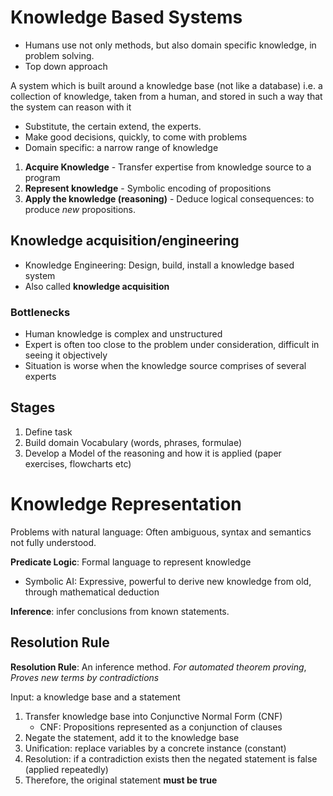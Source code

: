 # Knowledge Based Systems
- Humans use not only methods, but also domain specific knowledge, in problem solving.
- Top down approach

A system which is built around a knowledge base (not like a database) i.e. a collection of knowledge, taken from a human, and stored in such a way that the system can reason with it
- Substitute, the certain extend, the experts.
- Make good decisions, quickly, to come with problems
- Domain specific: a narrow range of knowledge

1. **Acquire Knowledge** - Transfer expertise from knowledge source to a program
2. **Represent knowledge** - Symbolic encoding of propositions
3. **Apply the knowledge (reasoning)** - Deduce logical consequences: to produce *new* propositions.

## Knowledge acquisition/engineering
- Knowledge Engineering: Design, build, install a knowledge based system
- Also called **knowledge acquisition**

### Bottlenecks
- Human knowledge is complex and unstructured
- Expert is often too close to the problem under consideration, difficult in seeing it objectively
- Situation is worse when the knowledge source comprises of several experts

## Stages
1. Define task
2. Build domain Vocabulary (words, phrases, formulae)
3. Develop a Model of the reasoning and how it is applied (paper exercises, flowcharts etc)

# Knowledge Representation
Problems with natural language: Often ambiguous, syntax and semantics not fully understood.

**Predicate Logic**: Formal language to represent knowledge
- Symbolic AI: Expressive, powerful to derive new knowledge from old, through mathematical deduction

**Inference**: infer conclusions from known statements.

## Resolution Rule
**Resolution Rule**: An inference method. *For automated theorem proving*, *Proves new terms by contradictions*

Input: a knowledge base and a statement
1. Transfer knowledge base into Conjunctive Normal Form (CNF)
	- CNF: Propositions represented as a conjunction of clauses 
2. Negate the statement, add it to the knowledge base
3. Unification: replace variables by a concrete instance (constant)
4. Resolution: if a contradiction exists then the negated statement is false (applied repeatedly)
5. Therefore, the original statement **must be true** 